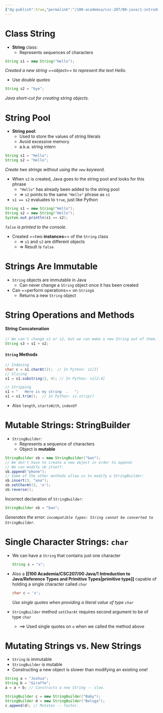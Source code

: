 ```yaml
---
{"dg-publish":true,"permalink":"/100-academia/csc-207/00-java/1-introduction-to-java/strings/","tags":["#cs","#java","#lecture","#note","university"],"created":"2024-09-22T23:43:04.000-07:00","updated":"2024-10-07T18:10:21.510-07:00"}
---
```



# Class String

- **String** class:
    - Represents sequences of characters

```java
String s1 = new String("Hello");
```

*Created a new string ==object== to represent the text Hello.*

- Use *double quotes*

```java
String s2 = "bye";
```

*Java short-cut for creating string objects.*

# String Pool

- **String pool**:
    - Used to store the values of string literals
    - Avoid excessive memory
    - a.k.a. string intern

```java
String s1 = "Hello";
String s2 = "Hello";
```

*Create two strings without using the `new` keyword.*

- When `s2` is created, Java goes to the string pool and looks for this phrase
    - `"Hello"` has already been added to the string pool
    - ⇒ `s2` points to the same `"Hello"` phrase as `s1`
- `s1 == s2` evaluates to `true`, just like Python

```java
String s1 = new String("Hello");
String s2 = new String("Hello");
System.out.println(s1 == s2);
```

*`false` is printed to the console.*

- Created ==two **instances**== of the `String` class
    - ⇒ `s1` and `s2` are different objects
    - ⇒ Result is `false`

# Strings Are Immutable

- `String` objects are immutable in Java
    - Can never change a `String` object once it has been created
- Can ==perform operations== on `String`s
    - Returns a new `String` object

# String Operations and Methods

#### String Concatenation

```java
// We can't change s1 or s2, but we can make a new String out of them.
String s3 = s1 + s2;
```

#### `String` Methods

```java
// Indexing
char c = s1.charAt(2);  // In Python: s1[2]
// Slicing
s1 = s1.substring(2, 4); // In Python: s1[2:4]

// Stripping
s1 = "   Here is my string  .   ";
s1 = s1.trim();  // In Python: s1.strip()
```

- Also `length`, `startsWith`, `indexOf`

# Mutable Strings: StringBuilder

- `StringBuilder`:
    - Represents a sequence of characters
    - Object is **mutable**

```java
StringBuilder sb = new StringBuilder("ban");
// We don't have to create a new object in order to append;
// We can modify sb itself.
sb.append("phone");
// Some of the other methods allow us to modify a StringBuilder:
sb.insert(3, "ana");
sb.setCharAt(3, 'o');
sb.reverse();
```

Incorrect declaration of `StringBuilder`:

```java
StringBuilder sb = "ban";
```

*Generates the error: `incompatible types: String cannot be converted to StringBuilder`.*

# Single Character Strings: `char`

- We can have a `String` that contains just one character

    ```java
    String s = "x";
    ```

- Also a **[[100 Academia/CSC207/00 Java/1 Introduction to Java/Reference Types and Primitive Types\|primitive type]]** capable of holding a single character called `char`

    ```java
    char c = 'x';
    ```

    *Use single quotes when providing a literal value of type `char`*

- `StringBuilder` method `setCharAt` requires second argument to be of type `char`
    - $\implies$ Used single quotes on `o` when we called the method above

# Mutating Strings vs. New Strings

- `String` is immutable
- `StringBuilder` is mutable
- Constructing a new object is slower than modifying an existing one!

```java
String a = "Joshua";
String b = "Giraffe";
a = a + b; // Constructs a new String -- slow.
```

```java
StringBuilder c = new StringBuilder("Baby");
StringBuilder d = new StringBuilder("Beluga");
c.append(d); // Mutates -- faster.
```
